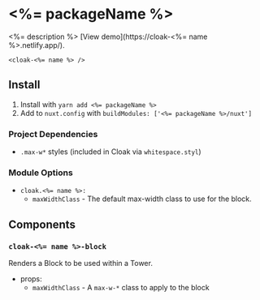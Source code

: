 # <%= packageName %>

<%= description %>  [View demo](https://cloak-<%= name %>.netlify.app/).

```vue
<cloak-<%= name %> />
```

## Install

1. Install with `yarn add <%= packageName %>`
2. Add to `nuxt.config` with `buildModules: ['<%= packageName %>/nuxt']`

### Project Dependencies

- `.max-w*` styles (included in Cloak via `whitespace.styl`)

### Module Options

- `cloak.<%= name %>:`
  - `maxWidthClass` - The default max-width class to use for the block.

## Components

### `cloak-<%= name %>-block`

Renders a Block to be used within a Tower.

- props:
  - `maxWidthClass` - A `max-w-*` class to apply to the block
